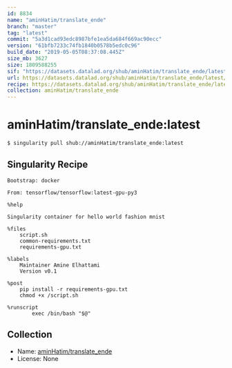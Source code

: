 ```yaml
---
id: 8834
name: "aminHatim/translate_ende"
branch: "master"
tag: "latest"
commit: "5a3d1cad93edc8987bfe1ea5da684f669ac90ecc"
version: "61bfb7233c74fb1840b0578b5edc0c96"
build_date: "2019-05-05T08:37:08.445Z"
size_mb: 3627
size: 1809588255
sif: "https://datasets.datalad.org/shub/aminHatim/translate_ende/latest/2019-05-05-5a3d1cad-61bfb723/61bfb7233c74fb1840b0578b5edc0c96.simg"
url: https://datasets.datalad.org/shub/aminHatim/translate_ende/latest/2019-05-05-5a3d1cad-61bfb723/
recipe: https://datasets.datalad.org/shub/aminHatim/translate_ende/latest/2019-05-05-5a3d1cad-61bfb723/Singularity
collection: aminHatim/translate_ende
---
```


# aminHatim/translate_ende:latest

```bash
$ singularity pull shub://aminHatim/translate_ende:latest
```

## Singularity Recipe

```singularity
Bootstrap: docker

From: tensorflow/tensorflow:latest-gpu-py3

%help

Singularity container for hello world fashion mnist

%files
	script.sh
	common-requirements.txt
	requirements-gpu.txt

%labels
	Maintainer Amine Elhattami
	Version v0.1

%post
	pip install -r requirements-gpu.txt
	chmod +x /script.sh

%runscript
        exec /bin/bash "$@"
```

## Collection

 - Name: [aminHatim/translate_ende](https://github.com/aminHatim/translate_ende)
 - License: None

